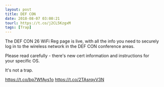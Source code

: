 ```yaml
---
layout: post
title: DEF CON
date: 2018-08-07 03:00:21
tourl: https://t.co/j2CL5KzgxM
tags: [Trap]
---
```

The DEF CON 26 WiFi Reg page is live, with all the info you need to securely log in to the wireless network in the DEF CON conference areas. 

Please read carefully - there's new cert information and instructions for your specific OS. 

It's not a trap.

https://t.co/bp7WfAys1o https://t.co/2TAsrqyV3N